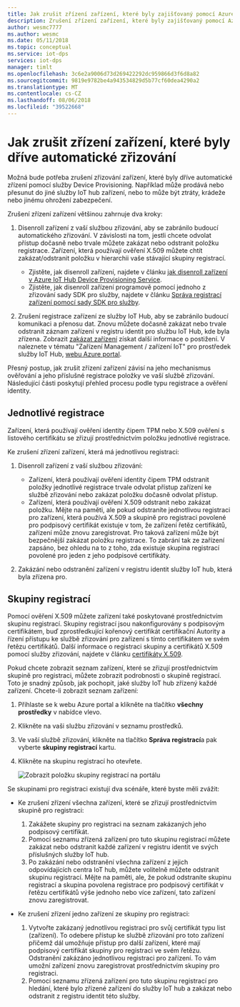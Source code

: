 ```yaml
---
title: Jak zrušit zřízení zařízení, které byly zajišťovaný pomocí Azure IoT Hub Device Provisioning Service | Dokumentace Microsoftu
description: Zrušení zřízení zařízení, které byly zajišťovaný pomocí Azure IoT Hub Device Provisioning Service
author: wesmc7777
ms.author: wesmc
ms.date: 05/11/2018
ms.topic: conceptual
ms.service: iot-dps
services: iot-dps
manager: timlt
ms.openlocfilehash: 3c6e2a9006d73d269422292dc959866d3f6d8a82
ms.sourcegitcommit: 9819e9782be4a943534829d5b77cf60dea4290a2
ms.translationtype: MT
ms.contentlocale: cs-CZ
ms.lasthandoff: 08/06/2018
ms.locfileid: "39522668"
---
```

# <a name="how-to-deprovision-devices-that-were-previously-auto-provisioned"></a>Jak zrušit zřízení zařízení, které byly dříve automatické zřizování 

Možná bude potřeba zrušení zřizování zařízení, které byly dříve automatické zřízení pomocí služby Device Provisioning. Například může prodává nebo přesunut do jiné služby IoT hub zařízení, nebo to může být ztráty, krádeže nebo jinému ohrožení zabezpečení. 

Zrušení zřízení zařízení většinou zahrnuje dva kroky:

1. Disenroll zařízení z vaší službou zřizování, aby se zabránilo budoucí automatického zřizování. V závislosti na tom, jestli chcete odvolat přístup dočasně nebo trvale můžete zakázat nebo odstranit položku registrace. Zařízení, která používají ověření X.509 můžete chtít zakázat/odstranit položku v hierarchii vaše stávající skupiny registrací.  
 
   - Zjistěte, jak disenroll zařízení, najdete v článku [jak disenroll zařízení v Azure IoT Hub Device Provisioning Service](how-to-revoke-device-access-portal.md).
   - Zjistěte, jak disenroll zařízení programově pomocí jednoho z zřizování sady SDK pro služby, najdete v článku [Správa registrací zařízení pomocí sady SDK pro služby](how-to-manage-enrollments-sdks.md).

2. Zrušení registrace zařízení ze služby IoT Hub, aby se zabránilo budoucí komunikaci a přenosu dat. Znovu můžete dočasně zakázat nebo trvale odstranit záznam zařízení v registru identit pro službu IoT Hub, kde byla zřízena. Zobrazit [zakázat zařízení](/azure/iot-hub/iot-hub-devguide-identity-registry#disable-devices) získat další informace o postižení. V naleznete v tématu "Zařízení Management / zařízení IoT" pro prostředek služby IoT Hub, [webu Azure portal](https://portal.azure.com).

Přesný postup, jak zrušit zřízení zařízení závisí na jeho mechanismus ověřování a jeho příslušné registrace položky ve vaší službě zřizování. Následující části poskytují přehled procesu podle typu registrace a ověření identity.

## <a name="individual-enrollments"></a>Jednotlivé registrace
Zařízení, která používají ověření identity čipem TPM nebo X.509 ověření s listového certifikátu se zřizují prostřednictvím položku jednotlivé registrace. 

Ke zrušení zřízení zařízení, která má jednotlivou registraci: 

1. Disenroll zařízení z vaší službou zřizování:

   - Zařízení, která používají ověření identity čipem TPM odstranit položky jednotlivé registrace trvale odvolat přístup zařízení ke službě zřizování nebo zakázat položku dočasně odvolat přístup. 
   - Zařízení, která používají ověření X.509 odstranit nebo zakázat položku. Mějte na paměti, ale pokud odstraníte jednotlivou registraci pro zařízení, která používá X.509 a skupině pro registraci povolené pro podpisový certifikát existuje v tom, že zařízení řetěz certifikátů, zařízení může znovu zaregistrovat. Pro taková zařízení může být bezpečnější zakázat položku registrace. To zabrání tak ze zařízení zapsáno, bez ohledu na to z toho, zda existuje skupina registrací povolené pro jeden z jeho podpisové certifikáty.

2. Zakázání nebo odstranění zařízení v registru identit služby IoT hub, která byla zřízena pro. 


## <a name="enrollment-groups"></a>Skupiny registrací
Pomocí ověření X.509 můžete zařízení také poskytované prostřednictvím skupinu registrací. Skupiny registrací jsou nakonfigurovány s podpisovým certifikátem, buď zprostředkující kořenový certifikát certifikační Autority a řízení přístupu ke službě zřizování pro zařízení s tímto certifikátem ve svém řetězu certifikátů. Další informace o registraci skupiny a certifikátů X.509 pomocí služby zřizování, najdete v článku [certifikáty X.509](concepts-security.md#x509-certificates). 

Pokud chcete zobrazit seznam zařízení, které se zřizují prostřednictvím skupině pro registraci, můžete zobrazit podrobnosti o skupině registrací. Toto je snadný způsob, jak pochopit, jaké služby IoT hub zřízený každé zařízení. Chcete-li zobrazit seznam zařízení: 

1. Přihlaste se k webu Azure portal a klikněte na tlačítko **všechny prostředky** v nabídce vlevo.
2. Klikněte na vaši službu zřizování v seznamu prostředků.
3. Ve vaší službě zřizování, klikněte na tlačítko **Správa registrací**a pak vyberte **skupiny registrací** kartu.
4. Klikněte na skupinu registrací ho otevřete.

   ![Zobrazit položku skupiny registrací na portálu](./media/how-to-unprovision-devices/view-enrollment-group.png)

Se skupinami pro registraci existují dva scénáře, které byste měli zvážit:

- Ke zrušení zřízení všechna zařízení, které se zřizují prostřednictvím skupině pro registraci:
  1. Zakážete skupiny pro registraci na seznam zakázaných jeho podpisový certifikát. 
  2. Pomocí seznamu zřízená zařízení pro tuto skupinu registrací můžete zakázat nebo odstranit každé zařízení v registru identit ve svých příslušných služby IoT hub. 
  3. Po zakázání nebo odstranění všechna zařízení z jejich odpovídajících centra IoT hub, můžete volitelně můžete odstranit skupinu registrací. Mějte na paměti, ale, že pokud odstraníte skupinu registrací a skupina povolena registrace pro podpisový certifikát v řetězu certifikátů výše jednoho nebo více zařízení, tato zařízení znovu zaregistrovat. 

- Ke zrušení zřízení jedno zařízení ze skupiny pro registraci:
  1. Vytvořte zakázaný jednotlivou registraci pro svůj certifikát typu list (zařízení). To odebere přístup ke službě zřizování pro toto zařízení přičemž dál umožňuje přístup pro další zařízení, které mají podpisový certifikát skupiny pro registraci ve svém řetězu. Odstranění zakázáno jednotlivou registraci pro zařízení. To vám umožní zařízení znovu zaregistrovat prostřednictvím skupiny pro registraci. 
  2. Pomocí seznamu zřízená zařízení pro tuto skupinu registrací pro hledání, které bylo zřízené zařízení do služby IoT hub a zakázat nebo odstranit z registru identit této služby. 
  
  










